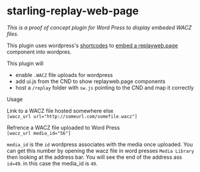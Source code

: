 # starling-replay-web-page

*This is a proof of concept plugin for Word Press to display embeded WACZ files.*

This plugin uses wordpress's [shortcodes](https://www.smashingmagazine.com/2012/05/wordpress-shortcodes-complete-guide/) to [embed a replayweb.page](https://replayweb.page/docs/embedding) component into wordpres.

This plugin will 
- enable `.WACZ` file uploads for wordpress
- add ui.js from the CND to show replayweb.page components
- host a `/replay` folder with `sw.js` pointing to the CND and map it correctly

Usage

Link to a WACZ file hosted somewhere else  
`[wacz_url url="http://someurl.com/somefile.wacz"]`

Refrence a WACZ file uploaded to Word Press  
`[wacz_url media_id="56"]`

`media_id` is the `id` wordpress associates with the media once uploaded. You can get this number by opening the wacz file in word presses `Media Library` then looking at the address bar. You will see the end of the address ass `id=49`. in this case the media_id is `49`.
